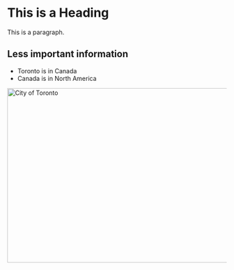 <!DOCTYPE html>
<html>
<h1>This is a Heading</h1>
<p>This is a paragraph.</p>
<h2>Less important information</h2>
<ul>
  <li>Toronto is in Canada</li>
  <li>Canada is in North America</li>
</ul>
<img src="https://upload.wikimedia.org/wikipedia/commons/thumb/d/d5/Gardiner_Expressway_Downtown_Toronto.jpg/1920px-Gardiner_Expressway_Downtown_Toronto.jpg" alt="City of Toronto" style="width:600px;height:400px;">
</body>
